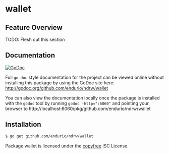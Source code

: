 wallet
======

## Feature Overview

TODO: Flesh out this section

## Documentation

[![GoDoc](https://godoc.org/github.com/endurio/ndrw/wallet?status.png)](http://godoc.org/github.com/endurio/ndrw/wallet)

Full `go doc` style documentation for the project can be viewed online without
installing this package by using the GoDoc site here:
http://godoc.org/github.com/endurio/ndrw/wallet

You can also view the documentation locally once the package is installed with
the `godoc` tool by running `godoc -http=":6060"` and pointing your browser to
http://localhost:6060/pkg/github.com/endurio/ndrw/wallet

## Installation

```bash
$ go get github.com/endurio/ndrw/wallet
```

Package wallet is licensed under the [copyfree](http://copyfree.org) ISC
License.
